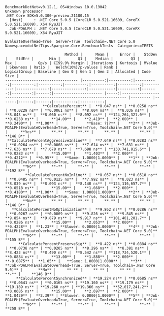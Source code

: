 
    BenchmarkDotNet=v0.12.1, OS=Windows 10.0.19042
    Unknown processor
    .NET Core SDK=5.0.300-preview.21180.15
      [Host]     : .NET Core 5.0.5 (CoreCLR 5.0.521.16609, CoreFX 5.0.521.16609), X64 RyuJIT
      Job-PDALPH : .NET Core 5.0.5 (CoreCLR 5.0.521.16609, CoreFX 5.0.521.16609), X64 RyuJIT

    EvaluateOverhead=True  Server=True  Toolchain=.NET Core 5.0  
    Namespace=dotNetTips.Spargine.Core.BenchmarkTests  Categories=TESTS  

                               Method |      Mean |     Error |    StdDev |    StdErr |       Min |        Q1 |    Median |        Q3 |       Max |          Op/s | CI99.9% Margin | Iterations | Kurtosis | MValue | Skewness | Ratio |   Welch(10%)/p-values | Rank |                                                            LogicalGroup | Baseline | Gen 0 | Gen 1 | Gen 2 | Allocated | Code Size |
    --------------------------------- |----------:|----------:|----------:|----------:|----------:|----------:|----------:|----------:|----------:|--------------:|---------------:|-----------:|---------:|-------:|---------:|------:|---------------------- |-----:|------------------------------------------------------------------------ |--------- |------:|------:|------:|----------:|----------:|
                     **CalculatePercent** |  **8.047 ns** | **0.0258 ns** | **0.0229 ns** | **0.0061 ns** |  **8.004 ns** |  **8.036 ns** |  **8.043 ns** |  **8.060 ns** |  **8.092 ns** | **124,264,321.0** |      **0.0258 ns** |      **14.00** |    **2.419** |  **2.000** |   **0.2490** |  **1.00** |             **Base: ?|?** |    **2** | **Job-PDALPH(EvaluateOverhead=True, Server=True, Toolchain=.NET Core 5.0)** |      **Yes** |     **-** |     **-** |     **-** |         **-** |     **146 B** |
     **CalculatePercentAggressiveInline** |  **7.649 ns** | **0.0283 ns** | **0.0264 ns** | **0.0068 ns** |  **7.614 ns** |  **7.631 ns** |  **7.636 ns** |  **7.678 ns** |  **7.688 ns** | **130,741,815.6** |      **0.0283 ns** |      **15.00** |    **1.403** |  **2.000** |   **0.4212** |  **0.95** |   **Same: 1.0000|1.0000** |    **1** | **Job-PDALPH(EvaluateOverhead=True, Server=True, Toolchain=.NET Core 5.0)** |       **No** |     **-** |     **-** |     **-** |         **-** |     **192 B** |
             **CalculatePercentNoInline** |  **8.057 ns** | **0.0518 ns** | **0.0485 ns** | **0.0125 ns** |  **7.992 ns** |  **8.023 ns** |  **8.039 ns** |  **8.093 ns** |  **8.140 ns** | **124,116,657.7** |      **0.0518 ns** |      **15.00** |    **1.668** |  **2.000** |   **0.4180** |  **1.00** |   **Same: 1.0000|1.0000** |    **2** | **Job-PDALPH(EvaluateOverhead=True, Server=True, Toolchain=.NET Core 5.0)** |       **No** |     **-** |     **-** |     **-** |         **-** |     **146 B** |
       **CalculatePercentNoOptimization** |  **9.862 ns** | **0.0286 ns** | **0.0267 ns** | **0.0069 ns** |  **9.826 ns** |  **9.845 ns** |  **9.854 ns** |  **9.879 ns** |  **9.917 ns** | **101,401,201.7** |      **0.0286 ns** |      **15.00** |    **2.053** |  **2.000** |   **0.4228** |  **1.23** | **Slower: 0.0000|1.0000** |    **4** | **Job-PDALPH(EvaluateOverhead=True, Server=True, Toolchain=.NET Core 5.0)** |       **No** |     **-** |     **-** |     **-** |         **-** |     **155 B** |
          **CalculatePercentPreserveSig** |  **8.422 ns** | **0.0884 ns** | **0.0738 ns** | **0.0205 ns** |  **8.296 ns** |  **8.381 ns** |  **8.423 ns** |  **8.490 ns** |  **8.542 ns** | **118,734,520.1** |      **0.0884 ns** |      **13.00** |    **1.888** |  **2.000** |  **-0.0875** |  **1.05** |   **Same: 1.0000|1.0000** |    **3** | **Job-PDALPH(EvaluateOverhead=True, Server=True, Toolchain=.NET Core 5.0)** |       **No** |     **-** |     **-** |     **-** |         **-** |     **146 B** |
         **CalculatePercentSynchronized** | **19.224 ns** | **0.0685 ns** | **0.0641 ns** | **0.0165 ns** | **19.160 ns** | **19.179 ns** | **19.189 ns** | **19.260 ns** | **19.366 ns** |  **52,017,241.2** |      **0.0685 ns** |      **15.00** |    **2.697** |  **2.000** |   **1.0429** |  **2.39** | **Slower: 0.0000|1.0000** |    **5** | **Job-PDALPH(EvaluateOverhead=True, Server=True, Toolchain=.NET Core 5.0)** |       **No** |     **-** |     **-** |     **-** |         **-** |     **258 B** |

